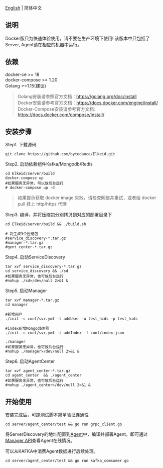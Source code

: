 [English](docker-install.md) | 简体中文
##  说明
Docker版只为快速体验使用，请不要在生产环境下使用!
该版本中只包括了Server, Agent请在相应的机器中运行。

##  依赖
docker-ce >= 18  
docker-compose >= 1.20  
Golang >=1.15(建议)
> Golang安装请参照官方文档：https://golang.org/doc/install  
> Docker安装请参考官方文档：https://docs.docker.com/engine/install/  
> Docker-Compose安装请参考官方文档: https://docs.docker.com/compose/install/

##  安装步骤
Step1. 下载源码
```
git clone https://github.com/bytedance/Elkeid.git
```
Step2. 启动依赖组件Kafka/Mongodb/Redis
```
cd Elkeid/server/build
docker-compose up
#如果服务无异常，可以放后台运行
# docker-compose up -d
```
> 如果提示获取 docker image 失败，请检查网络并重试，或者给 docker pull 挂上 http/https 代理

Step3. 编译，并将压缩包分别拷贝到对应的部署目录下
```
cd Elkeid/server/build && ./build.sh 

# 将生成3个压缩包
#service_discovery-*.tar.gz
#manager-*.tar.gz
#gent_center-*.tar.gz
```
Step4. 启动ServiceDiscovery
```
tar xvf service_discovery-*.tar.gz
cd service_discovery && ./sd
#如果服务无异常，也可放后台运行  
#nohup ./sd>/dev/null 2>&1 &
```
Step5. 启动Manager
```
tar xvf manager-*.tar.gz
cd manager 

#新增用户
./init -c conf/svr.yml -t addUser -u test_hids -p test_hids

#index新增Mongodb索引
./init -c conf/svr.yml -t addIndex -f conf/index.json

./manager
#如果服务无异常，也可放后台运行  
#nohup ./manager>/dev/null 2>&1 &
```
Step6. 启动AgentCenter
```
tar xvf agent_center-*.tar.gz
cd agent_center  && ./agent_center
#如果服务无异常，也可放后台运行  
#nohup ./agent_center>/dev/null 2>&1 &
```
## 开始使用
安装完成后，可跑测试脚本简单验证连通性
```
cd server/agent_center/test && go run grpc_client.go
```
将ServerDiscovery的地址配置到[Agent](../../agent/README-zh_CN.md)中，编译并部署Agent，即可通过[Manager API](../README-zh_CN.md)查看Agent在线情况。

可以从KAFKA中消费Agent数据进行后续处理。
```
cd server/agent_center/test && go run kafka_comsumer.go
```
